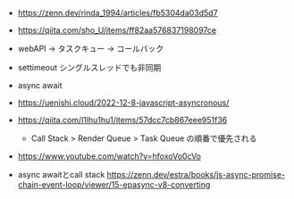 - https://zenn.dev/rinda_1994/articles/fb5304da03d5d7
- https://qiita.com/sho_U/items/ff82aa576837198097ce
- webAPI -> タスクキュー -> コールバック

- settimeout シングルスレッドでも非同期
- async await 

- https://uenishi.cloud/2022-12-8-javascript-asyncronous/
- https://qiita.com/l1lhu1hu1/items/57dcc7cb867eee951f36
  - Call Stack > Render Queue > Task Queue の順番で優先される
- https://www.youtube.com/watch?v=hfoxoVo0cVo

- async awaitとcall stack https://zenn.dev/estra/books/js-async-promise-chain-event-loop/viewer/15-epasync-v8-converting

